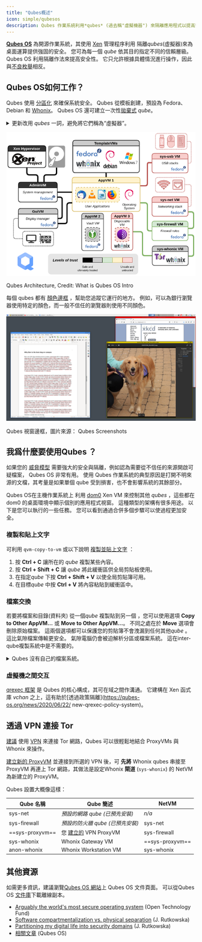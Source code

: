 ```yaml
---
title: "Qubes概述"
icon: simple/qubesos
description: Qubes 作業系統利用*qubes* (過去稱"虛擬機器") 來隔離應用程式以提高安全性。
---
```


[**Qubes OS**](../desktop.md#qubes-os) 為開源作業系統，其使用 [Xen](https://en.wikipedia.org/wiki/Xen) 管理程序利用 隔離*qubes*(虛擬器)來為桌面運算提供強固的安全。 您可為每一個 *qube* 依其目的指定不同的信賴層級。 Qubes OS 利用隔離作法來提高安全性。 它只允許根據具體情況進行操作，因此與[不良枚舉](https://ranum.com/security/computer_security/editorials/dumb)相反。

## Qubes OS如何工作？

Qubes 使用 [分區化](https://qubes-os.org/intro) 來確保系統安全。 Qubes 從模板創建，預設為 Fedora、Debian 和 [Whonix](../desktop.md#whonix)。 Qubes OS 還可建立一次性[拋棄式](https://qubes-os.org/doc/how-to-use-disposables) *qube*。

<details class="note" markdown>
<summary>更新改用 <em>qubes</em> 一詞，避免將它們稱為“虛擬器”。</summary>

由於“appVM”一辭更改為“qube”，此處和 Qubes OS 文檔中的一些資訊可能在語言上產生衝突。 Qube 不是完整的虛擬器，但有與 VM 類似的功能。

</details>

![Qubes架構](../assets/img/qubes/qubes-trust-level-architecture.png)
<figcaption>Qubes Architecture, Credit: What is Qubes OS Intro</figcaption>

每個 qubes 都有 [顏色邊框](https://qubes-os.org/screenshots) ，幫助您追蹤它運行的地方。 例如，可以為銀行瀏覽器使用特定的顏色，而一般不信任的瀏覽器則使用不同顏色。

![顏色邊框](../assets/img/qubes/r4.0-xfce-three-domains-at-work.png)
<figcaption>Qubes 視窗邊框，圖片來源： Qubes Screenshots</figcaption>

## 我爲什麼要使用Qubes ？

如果您的 [威脅模型](../basics/threat-modeling.md) 需要強大的安全與隔離，例如認為需要從不信任的來源開啟可疑檔案， Qubes OS 非常有用。 使用 Qubes 作業系統的典型原因是打開不明來源的文檔，其考量是如果單個 qube 受到損害，也不會影響系統的其餘部分。

Qubes OS在主機作業系統上 利用 [dom0](https://wiki.xenproject.org/wiki/Dom0) Xen VM 來控制其他 *qubes* ，這些都在 dom0 的桌面環境中顯示個別的應用程式視窗。 這種類型的架構有很多用途。 以下是您可以執行的一些任務。 您可以看到通過合併多個步驟可以使過程更加安全。

### 複製和貼上文字

可利用 `qvm-copy-to-vm` 或以下說明 [複製並貼上文字](https://qubes-os.org/doc/how-to-copy-and-paste-text) ：

1. 按 **Ctrl + C** 讓所在的 *qube* 複製某些內容。
2. 按 **Ctrl + Shift + C** 讓 *qube* 將此緩衝區供全局剪貼板使用。
3. 在指定*qube* 下按 **Ctrl + Shift + V** 以使全局剪貼簿可用。
4. 在目標*qube* 中按 **Ctrl + V** 將內容粘貼到緩衝區中。

### 檔案交換

若要將檔案和目錄(資料夾) 從一個*qube* 複製貼到另一個 ，您可以使用選項 **Copy to Other AppVM...** 或 **Move to Other AppVM...**。 不同之處在於 **Move** 選項會刪除原始檔案。 這兩個選項都可以保護您的剪貼簿不會洩漏到任何其他*qube* 。 這比氣隙檔案傳輸更安全。 氣隙電腦仍會被迫解析分區或檔案系統。 這在inter-qube複製系統中是不需要的。

<details class="note" markdown>
<summary>Qubes 沒有自己的檔案系統。</summary>

可在 *qubes*之間[複製和移動檔案](https://qubes-os.org/doc/how-to-copy-and-move-files)。 當這樣做時，不會立即進行更改，並且在發生事故時可以輕鬆撤消。 運行*qube* 時，它沒有持久檔案系統。 您可以創建和刪除檔案，但這些更改是暫時的。

</details>

### 虛擬機之間交互

[qrexec 框架](https://qubes-os.org/doc/qrexec) 是 Qubes 的核心構成，其可在域之間作溝通。 它建構在 Xen 函式庫 *vchan* 之上，這有助於[透過政策隔離](https://qubes-os.org/news/2020/06/22/ new-qrexec-policy-system)。

## 透過 VPN 連接 Tor

[建議](../advanced/tor-overview.md) 使用 [VPN](../vpn.md) 來連接 Tor 網路，Qubes 可以很輕鬆地結合 ProxyVMs 與 Whonix 來操作。

[建立新的 ProxyVM](https://forum.qubes-os.org/t/configuring-a-proxyvm-vpn-gateway/19061) 並連接到所選的 VPN 後，可 **先將** Whonix qubes 串接至 ProxyVM 再連上 Tor 網路，其做法是設定Whonix **閘道** (`sys-whonix`) 的 NetVM 為新建立的 ProxyVM。

Qubes 設置大概像這樣：

| Qube 名稱         | Qube 簡述                                                                                   | NetVM           |
| --------------- | ----------------------------------------------------------------------------------------- | --------------- |
| sys-net         | *預設的網路 qube (已預先安裝)*                                                                      | *n/a*           |
| sys-firewall    | *預設的防火牆 qube (已預先安裝)*                                                                     | sys-net         |
| ==sys-proxyvm== | 您 [建立的](https://forum.qubes-os.org/t/configuring-a-proxyvm-vpn-gateway/19061) VPN ProxyVM | sys-firewall    |
| sys-whonix      | Whonix Gateway VM                                                                         | ==sys-proxyvm== |
| anon-whonix     | Whonix Workstation VM                                                                     | sys-whonix      |

## 其他資源

如需更多資訊，建議瀏覽[Qubes OS 網站](https://qubes-os.org/doc)上 Qubes OS 文件頁面。 可以從Qubes OS [文件庫](https://github.com/QubesOS/qubes-doc)下載離線副本。

- [Arguably the world's most secure operating system](https://opentech.fund/news/qubes-os-arguably-the-worlds-most-secure-operating-system-motherboard) (Open Technology Fund)
- [Software compartmentalization vs. physical separation](https://invisiblethingslab.com/resources/2014/Software_compartmentalization_vs_physical_separation.pdf) (J. Rutkowska)
- [Partitioning my digital life into security domains](https://blog.invisiblethings.org/2011/03/13/partitioning-my-digital-life-into.html) (J. Rutkowska)
- [相關文章](https://qubes-os.org/news/categories/#articles) (Qubes OS)
